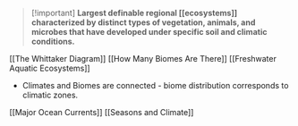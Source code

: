> [!important] **Largest definable regional [[ecosystems]] characterized by distinct types of vegetation, animals, and microbes that have developed under specific soil and climatic conditions.**

[[The Whittaker Diagram]]
[[How Many Biomes Are There]]
[[Freshwater Aquatic Ecosystems]]

- Climates and Biomes are connected - biome distribution corresponds to climatic zones.

[[Major Ocean Currents]]
[[Seasons and Climate]]
